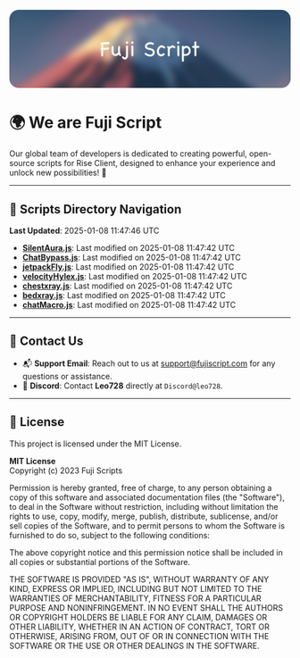 ![Banner](.github/b.webp)

# 🌍 **We are Fuji Script**

Our global team of developers is dedicated to creating powerful, open-source scripts for Rise Client, designed to enhance your experience and unlock new possibilities! 🌟

---
<!-- SCRIPTS_NAVIGATION_START -->
## 📂 **Scripts Directory Navigation**

**Last Updated**: 2025-01-08 11:47:46 UTC

- **[SilentAura.js](scripts/SilentAura.js)**: Last modified on 2025-01-08 11:47:42 UTC
- **[ChatBypass.js](scripts/ChatBypass.js)**: Last modified on 2025-01-08 11:47:42 UTC
- **[jetpackFly.js](scripts/jetpackFly.js)**: Last modified on 2025-01-08 11:47:42 UTC
- **[velocityHylex.js](scripts/velocityHylex.js)**: Last modified on 2025-01-08 11:47:42 UTC
- **[chestxray.js](scripts/chestxray.js)**: Last modified on 2025-01-08 11:47:42 UTC
- **[bedxray.js](scripts/bedxray.js)**: Last modified on 2025-01-08 11:47:42 UTC
- **[chatMacro.js](scripts/chatMacro.js)**: Last modified on 2025-01-08 11:47:42 UTC

<!-- SCRIPTS_NAVIGATION_END -->

---

## 💬 **Contact Us**  
- 📬 **Support Email**: Reach out to us at [support@fujiscript.com](mailto:support@fujiscript.com) for any questions or assistance.  
- 💬 **Discord**: Contact **Leo728** directly at `Discord@leo728`.

---

## 📜 **License**

This project is licensed under the MIT License.  

**MIT License**  
Copyright (c) 2023 Fuji Scripts  

Permission is hereby granted, free of charge, to any person obtaining a copy of this software and associated documentation files (the "Software"), to deal in the Software without restriction, including without limitation the rights to use, copy, modify, merge, publish, distribute, sublicense, and/or sell copies of the Software, and to permit persons to whom the Software is furnished to do so, subject to the following conditions:  

The above copyright notice and this permission notice shall be included in all copies or substantial portions of the Software.  

THE SOFTWARE IS PROVIDED "AS IS", WITHOUT WARRANTY OF ANY KIND, EXPRESS OR IMPLIED, INCLUDING BUT NOT LIMITED TO THE WARRANTIES OF MERCHANTABILITY, FITNESS FOR A PARTICULAR PURPOSE AND NONINFRINGEMENT. IN NO EVENT SHALL THE AUTHORS OR COPYRIGHT HOLDERS BE LIABLE FOR ANY CLAIM, DAMAGES OR OTHER LIABILITY, WHETHER IN AN ACTION OF CONTRACT, TORT OR OTHERWISE, ARISING FROM, OUT OF OR IN CONNECTION WITH THE SOFTWARE OR THE USE OR OTHER DEALINGS IN THE SOFTWARE.  
